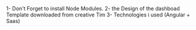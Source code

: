 
1- Don't Forget to install Node Modules. 
2- the Design of the dashboad Template downloaded from creative Tim
3- Technologies i used (Angular + Saas)
